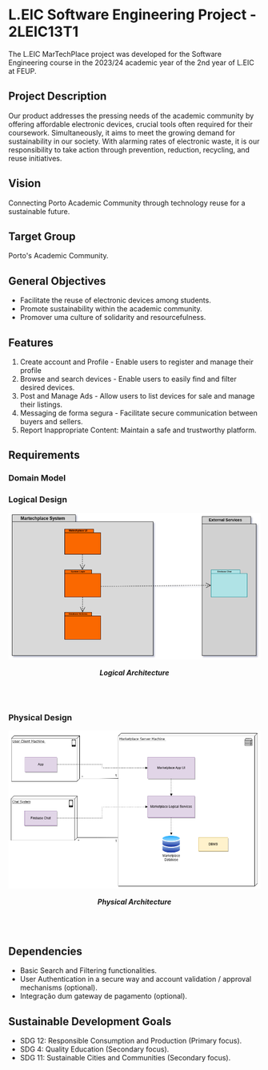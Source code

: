 # L.EIC Software Engineering Project - 2LEIC13T1

The L.EIC MarTechPlace project was developed for the Software Engineering course in the 2023/24 academic year of the 2nd year of L.EIC at FEUP.

## Project Description

Our product addresses the pressing needs of the academic community by offering affordable electronic devices, crucial tools often required for their coursework. Simultaneously, it aims to meet the growing demand for sustainability in our society. With alarming rates of electronic waste, it is our responsibility to take action through prevention, reduction, recycling, and reuse initiatives.


## Vision

Connecting Porto Academic Community through technology reuse for a sustainable future.

## Target Group

Porto's Academic Community.

## General Objectives

- Facilitate the reuse of electronic devices among students.
- Promote sustainability within the academic community.
- Promover uma culture of solidarity and resourcefulness.

## Features

1. Create account and Profile - Enable users to register and manage their profile
2. Browse and search devices - Enable users to easily find and filter desired devices.
3. Post and Manage Ads - Allow users to list devices for sale and manage their listings.
4. Messaging de forma segura - Facilitate secure communication between buyers and sellers.
5. Report Inappropriate Content: Maintain a safe and trustworthy platform.

## Requirements

### Domain Model

### Logical Design
<p align="center" justify="center">
  <img src="Docs/Logical1.drawio.png"/>
</p>
<p align="center">
  <b><i>Logical Architecture</i></b>
</p>
<br>
<br />

### Physical Design 
<p align="center" justify="center">
  <img src="Docs/Physical_Diagram.drawio.png"/>
</p>
<p align="center">
  <b><i>Physical Architecture</i></b>
</p>
<br>
<br />

## Dependencies

- Basic Search and Filtering functionalities.
- User Authentication in a secure way and account validation / approval mechanisms (optional).
- Integração dum gateway de pagamento (optional).

## Sustainable Development Goals

- SDG 12: Responsible Consumption and Production (Primary focus).
- SDG 4: Quality Education (Secondary focus).
- SDG 11: Sustainable Cities and Communities (Secondary focus).






